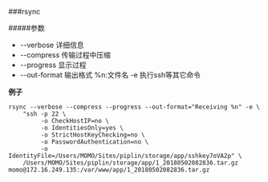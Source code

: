 ###rsync



#####参数
- --verbose 详细信息
- --compress 传输过程中压缩
- --progress 显示过程
- --out-format 输出格式 %n:文件名
-e 执行ssh等其它命令

**例子**
```
rsync --verbose --compress --progress --out-format="Receiving %n" -e \
    "ssh -p 22 \
         -o CheckHostIP=no \
         -o IdentitiesOnly=yes \
         -o StrictHostKeyChecking=no \
         -o PasswordAuthentication=no \
         -o IdentityFile=/Users/MOMO/Sites/piplin/storage/app/sshkey7oVA2p" \
    /Users/MOMO/Sites/piplin/storage/app/1_20180502082836.tar.gz momo@172.16.249.135:/var/www/app/1_20180502082836.tar.gz
```